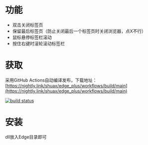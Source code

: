 # 功能
- 双击关闭标签页
- 保留最后标签页（防止关闭最后一个标签页时关闭浏览器，点X不行）
- 鼠标悬停标签栏滚动
- 按住右键时滚轮滚动标签栏
# 获取
采用GitHub Actions自动编译发布，下载地址：[https://nightly.link/shuax/edge_plus/workflows/build/main](https://nightly.link/shuax/edge_plus/workflows/build/main)

[![build status](https://github.com/shuax/edge_plus/actions/workflows/build.yml/badge.svg)](https://github.com/shuax/edge_plus/actions/workflows/build.yml)

# 安装
dll放入Edge目录即可

